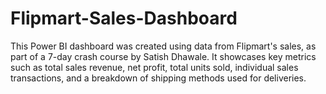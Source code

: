 # Flipmart-Sales-Dashboard
This Power BI dashboard was created using data from Flipmart's sales, as part of a 7-day crash course by Satish Dhawale. It showcases key metrics such as total sales revenue, net profit, total units sold, individual sales transactions, and a breakdown of shipping methods used for deliveries.
